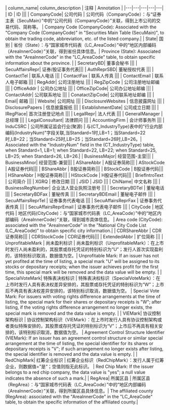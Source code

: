 | column_name| column_description | 注释 | Annotation |
|---|---|---|---|---|
| ID | ID |||
| CompanyCode| 公司代码 | 公司代码（CompanyCode）：与“证券主表（SecuMain）”中的“公司代码（CompanyCode）”关联，得到上市公司的交易代码、简称等。 | Company Code (CompanyCode): Associated with the "Company Code (CompanyCode)" in "Securities Main Table (SecuMain)", to obtain the trading code, abbreviation, etc. of the listed company.|
| State| 国别 | 省份（State）：与“国家城市代码表（LC_AreaCode）”中的“地区内部编码（AreaInnerCode）”关联，得到省份具体信息。| Province (State): Associated with the "AreaInnerCode" in the "LC_AreaCode" table, to obtain specific information about the province. |
| SecretaryBD| 董事会秘书 |||
| SecuAffairsRepr| 证券/股证事务代表|||
| AuthReprSBD| 董秘授权代表 |||
| ContactTel | 联系人电话 |||
| ContactFax | 联系人传真 |||
| ContactEmail | 联系人电子邮箱 |||
| RegAddr| 公司注册地址 |||
| RegZipCode | 公司注册地址邮编 |||
| OfficeAddr | 公司办公地址 |||
| OfficeZipCode| 公司办公地址邮编 |||
| ContactAddr| 公司联系地址 |||
| ConatactZipCode| 公司联系地址邮编 |||
| Email| 邮箱 |||
| Website| 公司网址 |||
| DisclosureWebsites | 信息披露网址 |||
| DisclosurePapers | 信息披露报纸 |||
| EstablishmentDate| 公司成立日期 |||
| IRegPlace| 首次注册登记地点 |||
| LegalRepr| 法人代表 |||
| GeneralManager | 总经理 |||
| LegalConsultant| 法律顾问 |||
| AccountingFirm | 会计师事务所 |||
| InduCSRC | 公司所属证监会行业(聚源) | 与(CT_IndustryType)表中的"行业内部编码(IndustryNum)"字段关联,当Standard=1时,LB=1；当Standard=22时,LB=22；当Standard=25时,LB=25；当Standard=26时,LB=26。| Associated with the "IndustryNum" field in the (CT_IndustryType) table, when Standard=1, LB=1; when Standard=22, LB=22; when Standard=25, LB=25; when Standard=26, LB=26.|
| BusinessMajor| 经营范围-主营|||
| BusinessMinor| 经营范围-兼营|||
| AShareAbbr | A股证券简称|||
| AStockCode | A股证券代码|||
| BShareAbbr | B股证券简称|||
| BStockCode | B股证券代码|||
| HShareAbbr | H股证券简称|||
| HStockCode | H股证券代码|||
| BriefIntroText | 公司简介 |||
| XGRQ | 修改日期 |||
| JSID | JSID |||
| ChiName| 中文名称 |||
| BusinessRegNumber| 企业法人营业执照注册号 |||
| SecretaryBDTel | 董秘电话 |||
| SecretaryBDFax | 董秘传真 |||
| SecretaryBDEmail | 董秘电子邮件 |||
| SecuAffairsReprTel | 证券事务代表电话 |||
| SecuAffairsReprFax | 证券事务代表传真 |||
| SecuAffairsReprEmail | 证券事务代表电子邮件 |||
| CityCode | 地区代码 | 地区代码(CityCode)：与“国家城市代码表（LC_AreaCode）”中的“地区内部编码（AreaInnerCode）”关联，得到城市具体信息。 | Area code (CityCode): associated with the "AreaInnerCode" in the "National City Code List (LC_AreaCode)" to obtain specific city information.|
| CDRShareAbbr | CDR证券简称|||
| CDRStockCode | CDR证券代码|||
| ExtendedAbbr | 扩位简称 |||
| UnprofitableMark | 尚未盈利标识 | 尚未盈利标识（UnprofitableMark）：在上市时发行人尚未盈利的，其股票或存托凭证的特别标识为“U”；发行人首次实现盈利的，该特别标识取消，数据值为空。| Unprofitable Mark: If an issuer has not yet profited at the time of listing, a special mark "U" will be assigned to its stocks or depositary receipts; when the issuer achieves profit for the first time, this special mark will be removed and the data value will be empty. |
| SpecialVoteMark| 特殊表决权标识 | 特殊表决权标识（SpecialVoteMark）：在上市时发行人具有表决权差异安排的，其股票或存托凭证的特别标识为“W”；上市后不再具有表决权差异安排的，该特别标识取消，数据值为空。 | Special Vote Mark: For issuers with voting rights difference arrangements at the time of listing, the special mark for their shares or depositary receipts is "W"; after listing, if the voting rights difference arrangement no longer exists, the special mark is removed and the data value is empty. |
| VIEMark| 协议控制架构标识 | 协议控制架构标识（VIEMark）：在上市时发行人具有协议控制架构或者类似特殊安排的，其股票或存托凭证的特别标识为“V”；上市后不再具有相关安排的，该特别标识取消，数据值为空。 | Agreement Control Structure Identifier (VIEMark): If an issuer has an agreement control structure or similar special arrangement at the time of listing, the special identifier for its shares or depositary receipts is "V"; if such arrangement no longer exists after listing, the special identifier is removed and the data value is empty. |
| RedChipMark| 红筹企业标识 | 红筹企业标识（RedChipMark）：发行人属于红筹企业，则数据值=”是“；空值则指无此标识。 | Red Chip Mark: If the issuer belongs to a red chip company, the data value is "yes"; a null value indicates the absence of such a mark.|
| RegArea| 所属区县 | 所属区县（RegArea）：与“国家城市代码表（LC_AreaCode）”中的“地区内部编码（AreaInnerCode）”关联，得到所属区县具体信息。| The affiliated county (RegArea): associated with the "AreaInnerCode" in the "LC_AreaCode" table, to obtain the specific information of the affiliated county.|